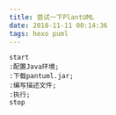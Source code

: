 ```yaml
---
title: 尝试一下PlantUML
date: 2018-11-11 00:14:36
tags: hexo puml
---
```

```plantuml
start
:配置Java环境; 
:下载pantuml.jar;
:编写描述文件; 
:执行; 
stop
```